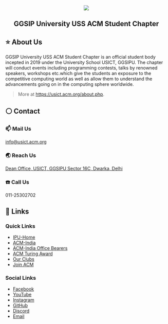 <div align="center">
<img src="https://i.imgur.com/M8YlbuC_d.webp"><br>
</div>

<h2 align="center"> GGSIP University USS ACM Student Chapter </h2>


## :star: About Us

GGSIP University USS ACM Student Chapter is an official student body incepted in 2019 under the University School USICT, GGSIPU. The chapter will conduct events including programming contests, talks by renowned speakers, workshops etc.which give the students an exposure to the competitive computing world as well as allow them to understand the advancements going on in the computing sphere worldwide.

> More at <https://usict.acm.org/about.php>.


## :white_circle: Contact

### :mailbox: Mail Us
info@usict.acm.org

### :earth_asia: Reach Us
[Dean Office, USICT, GGSIPU Sector 16C, Dwarka, Delhi](https://goo.gl/maps/4ALxZAv4fb7sGXrZ9)

### :telephone: Call Us
011-25302702


## :link: Links

### Quick Links

 - [IPU-Home](http://www.ipu.ac.in/)
 - [ACM-India](https://india.acm.org/)
 - [ACM-India Office Bearers](https://www.acm.org/about-acm/acm-india-council)
 - [ACM Turing Award](https://amturing.acm.org/award_winners/reddy_9634208.cfm)
 - [Our Clubs](https://usict.acm.org/clubs.php)
 - [Join ACM](https://usict.acm.org/benefits.php#registration)

### Social Links

 - [Facebook](https://usict.acm.org/facebook)
 - [YouTube](https://usict.acm.org/youtube)
 - [Instagram](https://usict.acm.org/instagram)
 - [GitHub](https://github.com/usict-acm)
 - [Discord](https://usict.acm.org/discord)
 - [Email](mailto:info@usict.acm.org)

